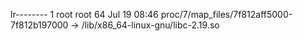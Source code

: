 lr-------- 1 root root 64 Jul 19 08:46 proc/7/map_files/7f812aff5000-7f812b197000 -> /lib/x86_64-linux-gnu/libc-2.19.so
